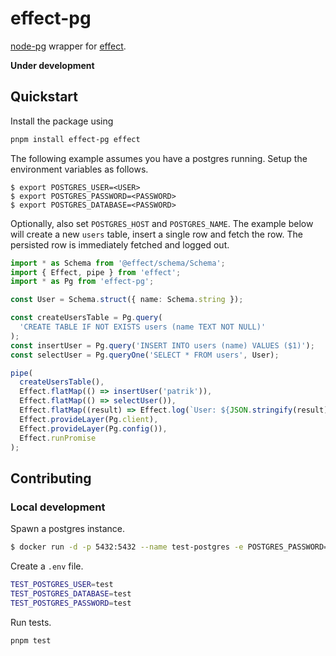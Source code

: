 # effect-pg

[node-pg](https://github.com/brianc/node-postgres) wrapper for
[effect](https://github.com/Effect-TS).

**Under development**

## Quickstart

Install the package using

```bash
pnpm install effect-pg effect
```

The following example assumes you have a postgres running. Setup the environment
variables as follows.

```
$ export POSTGRES_USER=<USER>
$ export POSTGRES_PASSWORD=<PASSWORD>
$ export POSTGRES_DATABASE=<PASSWORD>
```

Optionally, also set `POSTGRES_HOST` and `POSTGRES_NAME`. The example below will
create a new `users` table, insert a single row and fetch the row. The persisted
row is immediately fetched and logged out.

```typescript
import * as Schema from '@effect/schema/Schema';
import { Effect, pipe } from 'effect';
import * as Pg from 'effect-pg';

const User = Schema.struct({ name: Schema.string });

const createUsersTable = Pg.query(
  'CREATE TABLE IF NOT EXISTS users (name TEXT NOT NULL)'
);
const insertUser = Pg.query('INSERT INTO users (name) VALUES ($1)');
const selectUser = Pg.queryOne('SELECT * FROM users', User);

pipe(
  createUsersTable(),
  Effect.flatMap(() => insertUser('patrik')),
  Effect.flatMap(() => selectUser()),
  Effect.flatMap((result) => Effect.log(`User: ${JSON.stringify(result)}`)),
  Effect.provideLayer(Pg.client),
  Effect.provideLayer(Pg.config()),
  Effect.runPromise
);
```

## Contributing

### Local development

Spawn a postgres instance.

```bash
$ docker run -d -p 5432:5432 --name test-postgres -e POSTGRES_PASSWORD=test -e POSTGRES_USER=test postgres
```

Create a `.env` file.

```bash
TEST_POSTGRES_USER=test
TEST_POSTGRES_DATABASE=test
TEST_POSTGRES_PASSWORD=test
```

Run tests.

```bash
pnpm test
```

